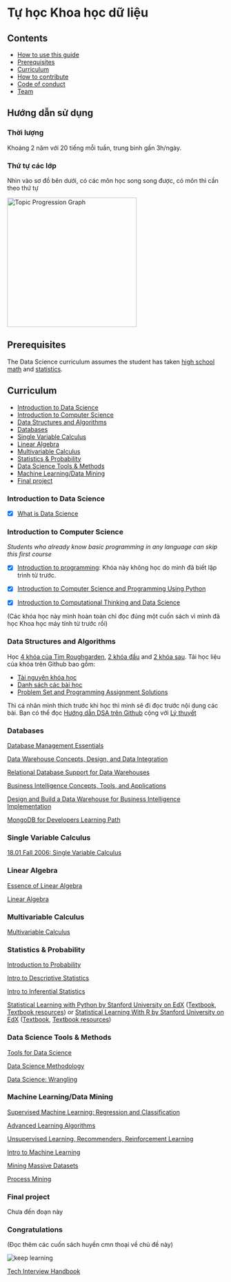 # Tự học Khoa học dữ liệu

## Contents

- [How to use this guide](#how-to-use-this-guide)
- [Prerequisites](#prerequisites)
- [Curriculum](#curriculum)
- [How to contribute](#how-to-contribute)
- [Code of conduct](#code-of-conduct)
- [Team](#team)

## Hướng dẫn sử dụng

### Thời lượng

Khoảng 2 năm với 20 tiếng mỗi tuần, trung bình gần 3h/ngày.

### Thứ tự các lớp


Nhìn vào sơ đồ bên dưới, có các môn học song song được, có môn thì cần theo thứ tự

<img src="./topic_progression_graph.jpg" width="300" alt="Topic Progression Graph" />

## Prerequisites

The Data Science curriculum assumes the student has taken [high school math](https://ossu.dev/precollege-math) and [statistics](https://www.khanacademy.org/math/probability).

## Curriculum

- [Introduction to Data Science](#introduction-to-data-science)
- [Introduction to Computer Science](#introduction-to-computer-science)
- [Data Structures and Algorithms](#data-structures-and-algorithms)
- [Databases](#databases)
- [Single Variable Calculus](#single-variable-calculus)
- [Linear Algebra](#linear-algebra)
- [Multivariable Calculus](#multivariable-calculus)
- [Statistics & Probability](#statistics--probability)
- [Data Science Tools & Methods](#data-science-tools--methods)
- [Machine Learning/Data Mining](#machine-learningdata-mining)
- [Final project](#final-project)

### Introduction to Data Science

- [X] [What is Data Science](https://www.coursera.org/learn/what-is-datascience)

### Introduction to Computer Science

_Students who already know basic programming in any language can skip this first course_

- [X] [Introduction to programming](coursepages/intro-programming/README.md): Khóa này không học do mình đã biết lập trình từ trước.

- [X] [Introduction to Computer Science and Programming Using Python](coursepages/intro-cs/README.md)

- [X] [Introduction to Computational Thinking and Data Science](https://ocw.mit.edu/courses/6-0002-introduction-to-computational-thinking-and-data-science-fall-2016/)

(Các khóa học này mình hoàn toàn chỉ đọc đúng một cuốn sách vì mình đã học Khoa học máy tính từ trước rồi)

### Data Structures and Algorithms

Học [4 khóa của Tim Roughgarden](http://timroughgarden.org/videos.html), [2 khóa đầu](https://www.youtube.com/playlist?list=PLXFMmlk03Dt7Q0xr1PIAriY5623cKiH7V) and [2 khóa sau](https://www.youtube.com/playlist?list=PLXFMmlk03Dt5EMI2s2WQBsLsZl7A5HEK6). Tải học liệu của khóa trên Github bao gồm:

- [Tài nguyên khóa học](https://github.com/AlessandroCorradini/Stanford-University-Algorithms-Design-and-Analysis)
- [Danh sách các bài học](https://github.com/suhassrivats/Stanford-Data-Structures-and-Algorithms/blob/master/README.md)
- [Problem Set and Programming Assignment Solutions](https://github.com/liuhh02/stanford-algorithms-specialization)

Thì cá nhân mình thích trước khi học thì mình sẽ đi đọc trước nội dung các bài. Bạn có thể đọc [Hướng dẫn DSA trên Github](https://github.com/djeada/Algorithms-And-Data-Structures) cộng với [Lý thuyết](https://adamdjellouli.com/articles/algorithms_and_data_structures)

### Databases

[Database Management Essentials](https://www.coursera.org/learn/database-management)

[Data Warehouse Concepts, Design, and Data Integration](https://www.coursera.org/learn/dwdesign)

[Relational Database Support for Data Warehouses](https://www.coursera.org/learn/dwrelational)

[Business Intelligence Concepts, Tools, and Applications](https://www.coursera.org/learn/business-intelligence-tools)

[Design and Build a Data Warehouse for Business Intelligence Implementation](https://www.coursera.org/learn/data-warehouse-bi-building)

[MongoDB for Developers Learning Path](https://learn.mongodb.com/pages/mongodb-developer-learning-paths)

### Single Variable Calculus

[18.01 Fall 2006: Single Variable Calculus](https://ocw.mit.edu/courses/18-01-single-variable-calculus-fall-2006/)

### Linear Algebra

[Essence of Linear Algebra](https://www.youtube.com/playlist?list=PLZHQObOWTQDPD3MizzM2xVFitgF8hE_ab)

[Linear Algebra](https://ocw.mit.edu/courses/mathematics/18-06sc-linear-algebra-fall-2011/)

### Multivariable Calculus

[Multivariable Calculus](http://ocw.mit.edu/courses/mathematics/18-02sc-multivariable-calculus-fall-2010/index.htm)

### Statistics & Probability

[Introduction to Probability](https://projects.iq.harvard.edu/stat110/home)

[Intro to Descriptive Statistics](https://www.udacity.com/course/intro-to-descriptive-statistics--ud827)

[Intro to Inferential Statistics](https://www.udacity.com/course/intro-to-inferential-statistics--ud201)

[Statistical Learning with Python by Stanford University on EdX](https://www.edx.org/learn/python/stanford-university-statistical-learning-with-python) ([Textbook](https://hastie.su.domains/ISLP/ISLP_website.pdf.download.html), [Textbook resources](https://www.statlearning.com/resources-python)) or [Statistical Learning With R by Stanford University on EdX](https://www.edx.org/learn/statistics/stanford-university-statistical-learning) ([Textbook](https://hastie.su.domains/ISLR2/ISLRv2_corrected_June_2023.pdf.download.html), [Textbook resources](https://www.statlearning.com/resources-second-edition))

### Data Science Tools & Methods

[Tools for Data Science](https://www.coursera.org/learn/open-source-tools-for-data-science)

[Data Science Methodology](https://www.coursera.org/learn/data-science-methodology)

[Data Science: Wrangling](https://www.edx.org/course/data-science-wrangling)

### Machine Learning/Data Mining

[Supervised Machine Learning: Regression and Classification](https://www.coursera.org/learn/machine-learning)

[Advanced Learning Algorithms](https://www.coursera.org/learn/advanced-learning-algorithms)

[Unsupervised Learning, Recommenders, Reinforcement Learning](https://www.coursera.org/learn/unsupervised-learning-recommenders-reinforcement-learning)

[Intro to Machine Learning](https://www.udacity.com/course/intro-to-machine-learning--ud120)

[Mining Massive Datasets](https://www.edx.org/course/mining-massive-datasets)

[Process Mining](https://www.coursera.org/learn/process-mining)

### Final project

Chưa đến đoạn này

### Congratulations

(Đọc thêm các cuốn sách huyền cmn thoại về chủ đề này)

![keep learning](https://i.imgur.com/REQK0VU.jpg)

[Tech Interview Handbook](https://www.techinterviewhandbook.org/)